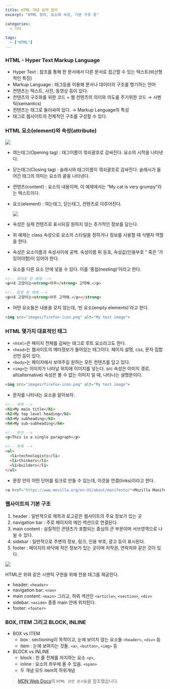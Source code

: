 ```yaml
---
title: HTML 개념 요약 정리
excerpt: "HTML 정의, 요소와 속성, 기본 구조 등"

categories:
  - 기타

tags:
  - ["HTML"]
---
```


### HTML - Hyper Text Markup Language

- Hyper Text : 참조를 통해 한 문서에서 다른 문서로 접근할 수 있는 텍스트(비선형적인 특징)
- Markup Language : 태그등을 이용해 문서나 데이터의 구조를 명기하는 언어
- 컨텐츠는 텍스트, 사진, 동영상 등이 있다.
- 컨텐츠의 구조화를 위한 코드 + 웹 컨텐츠의 의미와 의도를 주기위한 코드 → 시멘틱(semantics)
- 컨텐츠는 태그로 둘러싸여 있다. → Markup Language의 특성
- 태그로 웹사이트의 전체적인 구조를 구성할 수 있다.  

### HTML 요소(element)와 속성(attribute)


<img src = "/images/html1.png">

- 여는태그(Opening tag) : 태그이름이 꺾쇠괄호로 감싸진다. 요소의 시작을 나타낸다.
- 닫는태그(Closing tag) : 슬래시와 태그이름이 꺾쇠괄호로 감싸진다. 슬래시가 들어간 태그의 의미는 요소의 끝을 나타낸다.
- 컨텐츠(content) : 요소의 내용이며, 이 예제에서는 “My cat is very grumpy”라는 텍스트이다.
- 요소(element) : 여는태그, 닫는태그, 컨텐츠로 이루어진다.
    

    <img src = "/images/html2.png">  
    
- 속성은 실제 컨텐츠로 표시되길 원하지 않는 추가적인 정보를 담는다.
- 위 예제는 class 속성으로 요소의 스타일을 정하거나 정보를 사용할 때 식별자 역할을 한다.
- 속성은 요소이름과 속성사이에 공백. 속성이름 뒤 등호, 속성값(인용부호 “ 혹은 ‘가 있어야함)이 있어야 한다.
- 요소를 다른 요소 안에 넣을 수 있다. 이를 ‘중첩(nesting)’이라고 한다.

```html
<!-- 제대로 된 예제 -->
<p>내 고양이는<strong>아주</strong> 고약해.</p>

<!-- 잘못 된 예제 -->
<p>내 고양이는<strong>아주 고약해.</p></strong>
```

- 어떤 요소들은 내용을 갖지 않는데, ‘빈 요소(empty elements)’라고 한다.

```html
<img src="images/firefox-icon.png" alt="My test image">
```  

### HTML 몇가지 대표적인 태그

- `<html>`은 페이지 전체를 감싸는 태그로 루트 요소라고도 한다.
- `<head>`는 웹사이트의 메타정보가 들어있는 태그이다. 페이지 설명, css, 문자 집합 선언 등이 있다.
- `<body>`는 페이지에서 보여주길 원하는 모든 컨텐츠를 담고 있다.
- `<img>`는 이미지가 나타날 위치에 이미지를 넣는다. src 속성은 이미지 경로, alt(alternative) 속성은 볼 수 없는 이미지 일 때, 나타나는 설명문이다.

```html
<img src="images/firefox-icon.png" alt="My test image">
```

- 문자를 나타내는 요소을 알아보자.

```html
<!-- 제목 -->
<h1>My main title</h1>
<h2>My top level heading</h2>
<h3>My subheading</h3>
<h4>My sub-subheading</h4>

<!-- 문단 -->
<p>This is a single paragraph</p>

<!-- 목록 -->
<ul>
  <li>technologists</li>
  <li>thinkers</li>
  <li>builders</li>
</ul>
```

- 문장 안의 어떤 단어를 링크로 만들 수 있는데, 이것을 연결(links)이라고 한다.

```html
<a href="https://www.mozilla.org/en-US/about/manifesto/">Mozilla Manifesto</a>
```  

### 웹사이트의 기본 구조

1. header : 일반적으로 제목과 로고같은 웹사이트의 주요 정보가 있는 곳
2. navigation bar : 주로 페이지의 메인 섹션으로 연결된다.
3. main content : 실질적인 콘텐츠가 포함되는 중심의 큰 부분이며 서브영역으로 나뉠 수 있다.
4. sidebar : 일반적으로 주변의 정보, 링크, 인용 부호, 광고 등이 표시된다.
5. footer : 페이지의 바닥에 작은 정보가 있는 곳이며 저작권, 연락처와 같은 것이 있다.
<img src = "/images/html3.png">  

HTML은 위와 같은 시맨틱 구현을 위해 전용 태그를 제공한다.

- header: `<header>`
- navigation bar: `<nav>`
- main content: `<main>` 그리고, 하위 섹션인 `<article>`, `<section>`, `<div>`
- sidebar: `<aside>` 종종 main 안에 위치된다.
- footer: `<footer>`  

### BOX, ITEM 그리고 BLOCK, INLINE

- BOX vs ITEM
    - box : sectioning이 목적이고, 눈에 보이지 않는 요소들 `<header>`, `<div>` 등
    - item : 눈에 보여지는 것들. `<a>`, `<button>`, `<img>` 등
- BLOCK vs INLINE
    - block : 한 줄 전체를 차지하는 요소 `<p>`,
    - inline : 요소의 좌우에 올 수 있음. `<span>`
    - 두 개념 모두 item의 하위개념


> [MDN Web Docs](https://developer.mozilla.org/en-US/docs/Web/HTML)의 `HTML 관련 문서들`을 참조했습니다.